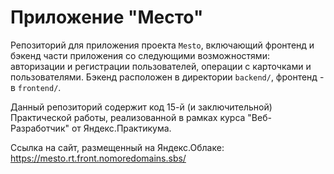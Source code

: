 # Приложение "Место"

Репозиторий для приложения проекта `Mesto`, включающий фронтенд и бэкенд части приложения со следующими возможностями: авторизации и регистрации пользователей, операции с карточками и пользователями. 
Бэкенд расположен в директории `backend/`, фронтенд - в `frontend/`. 

Данный репозиторий содержит код 15-й (и заключительной) Практической работы, реализованной в рамках курса "Веб-Разработчик" от Яндекс.Практикума.

Ссылка на сайт, размещенный на Яндекс.Облаке:
https://mesto.rt.front.nomoredomains.sbs/